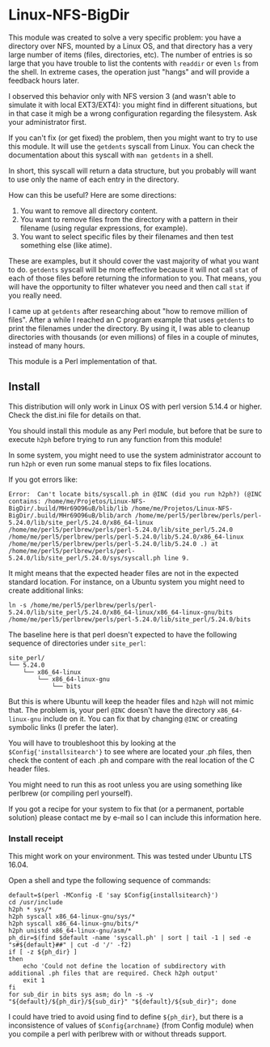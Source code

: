 # Linux-NFS-BigDir

This module was created to solve a very specific problem: you have a directory over NFS, mounted by
a Linux OS, and that directory has a very large number of items (files, directories, etc). The number of entries
is so large that you have trouble to list the contents with `readdir` or even `ls` from the shell. In extreme
cases, the operation just "hangs" and will provide a feedback hours later.

I observed this behavior only with NFS version 3 (and wasn't able to simulate it with local EXT3/EXT4): you might find in different situations, 
but in that case it migh be a wrong configuration regarding the filesystem. Ask your administrator first.

If you can't fix (or get fixed) the problem, then you might want to try to use this module. It will use the `getdents`
syscall from Linux. You can check the documentation about this syscall with `man getdents` in a shell.

In short, this syscall will return a data structure, but you probably will want to use only the name of each entry in the directory.

How can this be useful? Here are some directions:

1. You want to remove all directory content.
2. You want to remove files from the directory with a pattern in their filename (using regular expressions, for example).
3. You want to select specific files by their filenames and then test something else (like atime).

These are examples, but it should cover the vast majority of what you want to do. `getdents` syscall will be more effective because
it will not call `stat` of each of those files before returning the information to you. That means, you will have the opportunity to filter
whatever you need and then call `stat` if you really need.

I came up at `getdents` after researching about "how to remove million of files". After a while I reached an C program example that uses `getdents`
to print the filenames under the directory. By using it, I was able to cleanup directories with thousands (or even millions) of files in a couple of minutes, 
instead of many hours.

This module is a Perl implementation of that.

## Install

This distribution will only work in Linux OS with perl version 5.14.4 or higher. Check the dist.ini file for details on that.

You should install this module as any Perl module, but before that be sure to execute `h2ph` before trying to run any function from this module!

In some system, you might need to use the system administrator account to run `h2ph` or even run some manual steps to fix files locations.

If you got errors like:

```
Error:  Can't locate bits/syscall.ph in @INC (did you run h2ph?) (@INC contains: /home/me/Projetos/Linux-NFS-BigDir/.build/MHr69O96uB/blib/lib /home/me/Projetos/Linux-NFS-BigDir/.build/MHr69O96uB/blib/arch /home/me/perl5/perlbrew/perls/perl-5.24.0/lib/site_perl/5.24.0/x86_64-linux /home/me/perl5/perlbrew/perls/perl-5.24.0/lib/site_perl/5.24.0 /home/me/perl5/perlbrew/perls/perl-5.24.0/lib/5.24.0/x86_64-linux /home/me/perl5/perlbrew/perls/perl-5.24.0/lib/5.24.0 .) at /home/me/perl5/perlbrew/perls/perl-5.24.0/lib/site_perl/5.24.0/sys/syscall.ph line 9.
```

It might means that the expected header files are not in the expected standard location. For instance, on a Ubuntu system you might need to create additional links: 

```
ln -s /home/me/perl5/perlbrew/perls/perl-5.24.0/lib/site_perl/5.24.0/x86_64-linux/x86_64-linux-gnu/bits /home/me/perl5/perlbrew/perls/perl-5.24.0/lib/site_perl/5.24.0/bits
```

The baseline here is that perl doesn't expected to have the following sequence of directories under `site_perl`:

```
site_perl/
└── 5.24.0
    └── x86_64-linux
        └── x86_64-linux-gnu
            └── bits
```

But this is where Ubuntu will keep the header files and `h2ph` will not mimic that. The problem is, your perl `@INC` doesn't have the directory `x86_64-linux-gnu` include on it. You can fix that by changing `@INC` or creating symbolic links (I prefer the later).

You will have to troubleshoot this by looking at the `$Config{'installsitearch'}` to see where are located your .ph files, then check the content of each .ph and compare with the real location of the C header files.

You might need to run this as root unless you are using something like perlbrew (or compiling perl yourself).

If you got a recipe for your system to fix that (or a permanent, portable solution) please contact me by e-mail so I can include this information here.

### Install receipt

This might work on your environment. This was tested under Ubuntu LTS 16.04.

Open a shell and type the following sequence of commands:


```
default=$(perl -MConfig -E 'say $Config{installsitearch}')
cd /usr/include
h2ph * sys/*
h2ph syscall x86_64-linux-gnu/sys/*
h2ph syscall x86_64-linux-gnu/bits/*
h2ph unistd x86_64-linux-gnu/asm/*
ph_dir=$(find $default -name 'syscall.ph' | sort | tail -1 | sed -e "s#${default}##" | cut -d '/' -f2)
if [ -z ${ph_dir} ]
then
    echo 'Could not define the location of subdirectory with additional .ph files that are required. Check h2ph output'
    exit 1
fi
for sub_dir in bits sys asm; do ln -s -v "${default}/${ph_dir}/${sub_dir}" "${default}/${sub_dir}"; done
```

I could have tried to avoid using find to define `${ph_dir}`, but there is a inconsistence of values of `$Config{archname}` (from Config module) when you compile a perl with perlbrew with or without threads support.
